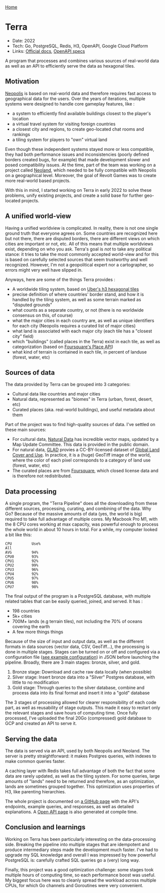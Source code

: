 [Home](/)

# Terra
* Date: 2022
* Tech: Go, PostgreSQL, Redis, H3, OpenAPI, Google Cloud Platform
* Links: [Official docs](https://revoltgames.github.io/docs/terra/intro), [OpenAPI specs](https://terra.neopolis.app/docs/)

A program that processes and combines various sources of real-world data as well as an API to efficiently serve the data as hexagonal tiles.

## Motivation

[Neopolis](/pages/neopolis) is based on real-world data and therefore requires fast access to geographical data for the users. Over the years of iterations, multiple systems were designed to handle core gameplay features, like :

* a system to efficiently find available buildings closest to the player's location
* a virtual travel system for visiting foreign countries
* a closest city and regions, to create geo-located chat rooms and rankings
* a tiling system for players to "own" virtual land

Even though these independent systems stayed more or less compatible, they had both performance issues and inconsistencies (poorly defined borders created bugs, for example) that made development slower and posed compatibility issues. At the time, part of the team was working on a project called [Neoland](https://neoland.io), which needed to be fully compatible with Neopolis on a geographical level. Moreover, the goal of Revolt Games was to create more real-world based projects.

With this in mind, I started working on Terra in early 2022 to solve these problems, unify existing projects, and create a solid base for further geo-located projects.

## A unified world-view

Having a unified worldview is complicated. In reality, there is not one single ground truth that everyone agrees on. Some countries are recognized here but not there, there are disputed borders, there are different views on which cities are important or not, etc. All of this means that multiple worldviews exist, depending on who you ask. Terra's goal is *not* to take any political stance: it tries to take the most commonly accepted world-view and for this is based on carefully selected sources that seem trustworthy and well recognized. However, I'm not a geopolitical expert nor a cartographer, so errors might very well have slipped in.

Anyways, here are some of the things Terra provides :

* A worldwide tiling system, based on [Uber's h3 hexagonal tiles](https://h3geo.org)
* precise definition of where countries' border stand, and how it is handled by the tiling system, as well as some terrain marked as "disputed grounds"
* what counts as a separate country, or not (there is no worldwide consensus on this, of course)
* what the major cities in each country are, as well as unique identifiers for each city (Neopolis requires a curated list of major cities)
* what land is associated with each major city (each tile has a "closest city" field)
* which "buildings" (called places in the Terra) exist in each tile, as well as categorization (based on [Foursquare's Place API](https://fours))
* what kind of terrain is contained in each tile, in percent of landuse (forest, water, etc)

## Sources of data

The data provided by Terra can be grouped into 3 categories:

* Cultural data like countries and major cities
* Natural data, represented as "biomes" in Terra (urban, forest, desert, etc)
* Curated places (aka. real-world buildings), and useful metadata about them

Part of the project was to find high-quality sources of data. I've settled on these main sources:

* For cultural data, [Natural Data](https://www.naturalearthdata.com/) has incredible vector maps, updated by a Map Update Committee. This data is provided in the public domain.
* For natural data, [GLAD](https://glad.umd.edu/) provies a CC-BY-licensed dataset of [Global Land Cover and Use](https://glad.earthengine.app/view/global-land-cover-land-use-v1). In practice, it is a (huge) GeoTiff image of the world, where the color of each pixel corresponds to a category of land use (forest, water, etc)
* The curated places are from [Foursquare](https://foursquare.com), which closed license data and is therefore not redistributed.

## Data processing

A single program, the "Terra Pipeline" does all the downloading from these different sources, processing, curating, and combining of the data. Why Go? Because of the massive amounts of data (yes, the world is big) required to take full advantage of multiple cores. My Macbook Pro M1, with the 8 CPU cores working at max capacity, was powerful enough to process the whole world in about 10 hours in total. For a while, my computer looked a bit like this:

```
CPU         Use%
All
AVG         94%
CPU0        93%
CPU1        92%
CPU2        99%
CPU3        96%
CPU4        92%
CPU5        97%
CPU6        98%
CPU7        98%
```

The final output of the program is a PostgreSQL database, with multiple related tables that can be easily queried, joined, and served. It has :

 - 198 countries
 - 5k+ cities
 - 700M+ lands (e.g terrain tiles), not including the 70% of oceans covering the earth
 - A few more things things

Because of the size of input and output data, as well as the different formats in data sources (vector data, CSV, GeoTiff...), the processing is done in multiple stages. Stages can be turned on or off and configured via a configuration file ([see example configuration](/pages/terra_config)) in JSON before launching the pipeline. Broadly, there are 3 main stages: bronze, silver, and gold.

1) Bronze stage: Download and cache raw data locally (when possible)
2) Silver stage: Insert bronze data into a "Silver" Postgres database, with little to no modification
3) Gold stage: Through queries to the silver database, combine and process data into its final format and insert it into a "gold" database

The 3 stages of processing allowed for clearer responsibility of each code part, as well as reusability of stage outputs. This made it easy to restart only the relevant stages and save hours of computing time. Once fully processed, I've uploaded the final 20Go (compressed) gold database to GCP and created an API to serve it.

## Serving the data

The data is served via an API, used by both Neopolis and Neoland. The server is pretty straightforward: it makes Postgres queries, with indexes to make common queries faster.

A caching layer with Redis takes full advantage of both the fact that some data are rarely updated, as well as the tiling system. For some queries, large amounts of "lands" need to be returned and therefore, as an optimization, lands are sometimes grouped together. This optimization uses properties of H3, like parenting hierarchies.

The whole project is documented on [a GitHub page](https://revoltgames.github.io/docs/terra/intro) with the API's endpoints, example queries, and responses, as well as detailed explanations. A [Open API page](https://terra.neopolis.app/docs/) is also generated at compile time.

## Conclusion and learnings

Working on Terra has been particularly interesting on the data-processing side. Breaking the pipeline into multiple stages that are idempotent and produce intermediary steps made the development much faster. I've had to upgrade my SQL knowledge and overall I was impressed by how powerful PostgreSQL is: carefully crafted SQL queries go a (very) long way. 

Finally, this project was a good optimization challenge: some stages took multiple hours of computing time, so each performance boost was useful. My biggest focus here was to cleanly spread the workload across multiple CPUs, for which Go channels and Goroutines were very convenient.
